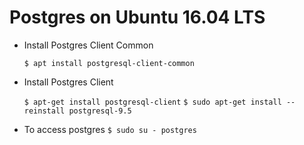 # Postgres on Ubuntu 16.04 LTS

* Install Postgres Client Common

	`$ apt install postgresql-client-common`

* Install Postgres Client

	`$ apt-get install postgresql-client`
	`$ sudo apt-get install --reinstall postgresql-9.5`



* To access postgres
	`$ sudo su - postgres`
